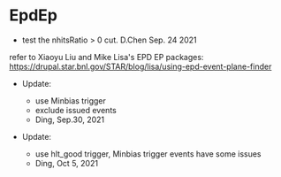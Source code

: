 # EpdEp

- test the nhitsRatio > 0 cut. D.Chen Sep. 24 2021

refer to Xiaoyu Liu and Mike Lisa's EPD EP packages:
https://drupal.star.bnl.gov/STAR/blog/lisa/using-epd-event-plane-finder

- Update:
	- use Minbias trigger
	- exclude issued events
	- Ding, Sep.30, 2021

- Update:
	- use hlt_good trigger, Minbias trigger events have some issues
	- Ding, Oct 5, 2021
